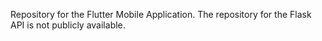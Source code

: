 Repository for the Flutter Mobile Application.
The repository for the Flask API is not publicly available.
